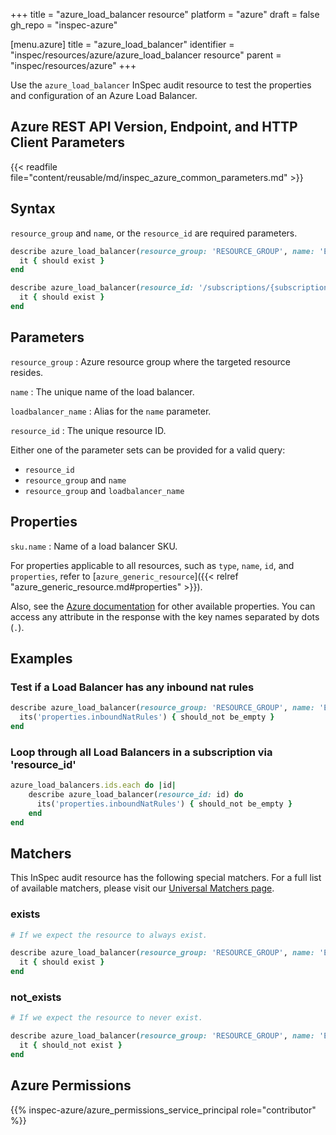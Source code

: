 +++
title = "azure_load_balancer resource"
platform = "azure"
draft = false
gh_repo = "inspec-azure"

[menu.azure]
title = "azure_load_balancer"
identifier = "inspec/resources/azure/azure_load_balancer resource"
parent = "inspec/resources/azure"
+++

Use the `azure_load_balancer` InSpec audit resource to test the properties and configuration of an Azure Load Balancer.

## Azure REST API Version, Endpoint, and HTTP Client Parameters

{{< readfile file="content/reusable/md/inspec_azure_common_parameters.md" >}}

## Syntax

`resource_group` and `name`, or the `resource_id` are required parameters.

```ruby
describe azure_load_balancer(resource_group: 'RESOURCE_GROUP', name: 'EXAMPLE_LB') do
  it { should exist }
end
```

```ruby
describe azure_load_balancer(resource_id: '/subscriptions/{subscriptionId}/resourceGroups/{resourceGroupName}/providers/Microsoft.Network/loadBalancers/{loadBalancerName}') do
  it { should exist }
end
```

## Parameters

`resource_group`
: Azure resource group where the targeted resource resides.

`name`
: The unique name of the load balancer.

`loadbalancer_name`
: Alias for the `name` parameter.

`resource_id`
: The unique resource ID.

Either one of the parameter sets can be provided for a valid query:

- `resource_id`
- `resource_group` and `name`
- `resource_group` and `loadbalancer_name`

## Properties

`sku.name`
: Name of a load balancer SKU.

For properties applicable to all resources, such as `type`, `name`, `id`, and `properties`, refer to [`azure_generic_resource`]({{< relref "azure_generic_resource.md#properties" >}}).

Also, see the [Azure documentation](https://docs.microsoft.com/en-us/rest/api/load-balancer/loadbalancers/get#loadbalancer) for other available properties. You can access any attribute in the response with the key names separated by dots (`.`).

## Examples

### Test if a Load Balancer has any inbound nat rules

```ruby
describe azure_load_balancer(resource_group: 'RESOURCE_GROUP', name: 'EXAMPLE_LB') do
  its('properties.inboundNatRules') { should_not be_empty }
end
```

### Loop through all Load Balancers in a subscription via 'resource_id'

```ruby
azure_load_balancers.ids.each do |id|
    describe azure_load_balancer(resource_id: id) do
      its('properties.inboundNatRules') { should_not be_empty }
    end
end
```

## Matchers

This InSpec audit resource has the following special matchers. For a full list of available matchers, please visit our [Universal Matchers page](https://docs.chef.io/inspec/matchers/).

### exists

```ruby
# If we expect the resource to always exist.

describe azure_load_balancer(resource_group: 'RESOURCE_GROUP', name: 'EXAMPLE_LB') do
  it { should exist }
end
```

### not_exists

```ruby
# If we expect the resource to never exist.

describe azure_load_balancer(resource_group: 'RESOURCE_GROUP', name: 'EXAMPLE_LB') do
  it { should_not exist }
end
```

## Azure Permissions

{{% inspec-azure/azure_permissions_service_principal role="contributor" %}}

